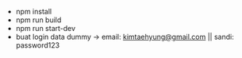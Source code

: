 - npm install
- npm run build
- npm run start-dev
- buat login data dummy -> email: kimtaehyung@gmail.com || sandi: password123
